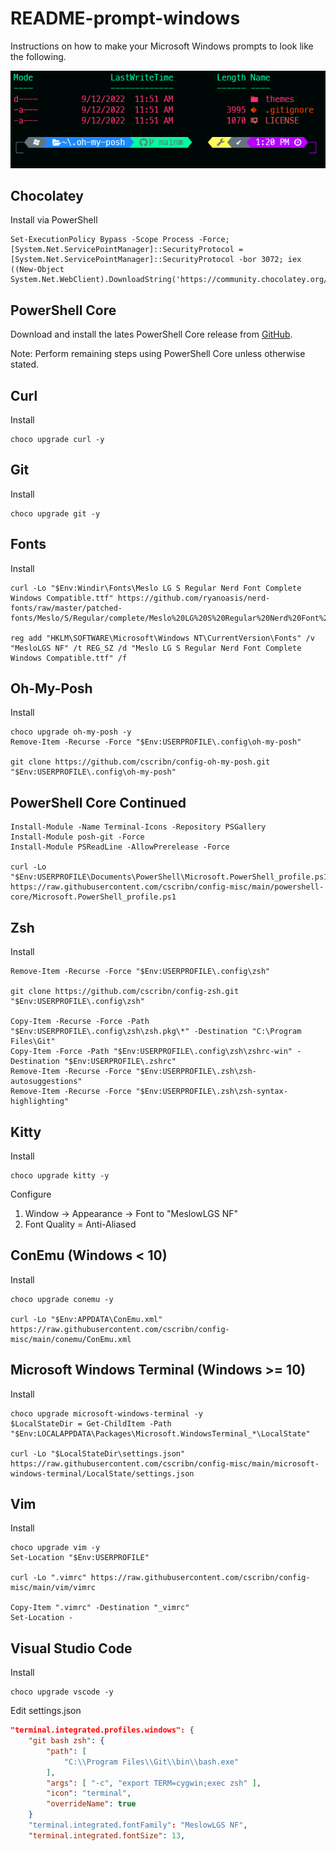 # README-prompt-windows

Instructions on how to make your Microsoft Windows prompts to look like the following.

![prompt](./images/prompt.png)

## Chocolatey

Install via PowerShell

```pwsh
Set-ExecutionPolicy Bypass -Scope Process -Force; [System.Net.ServicePointManager]::SecurityProtocol = [System.Net.ServicePointManager]::SecurityProtocol -bor 3072; iex ((New-Object System.Net.WebClient).DownloadString('https://community.chocolatey.org/install.ps1'))
```

## PowerShell Core

Download and install the lates PowerShell Core release from [GitHub](https://github.com/PowerShell/PowerShell/releases).

Note: Perform remaining steps using PowerShell Core unless otherwise stated.

## Curl

Install

```pwsh
choco upgrade curl -y
```

## Git

Install

```pwsh
choco upgrade git -y
```

## Fonts

Install

```pwsh
curl -Lo "$Env:Windir\Fonts\Meslo LG S Regular Nerd Font Complete Windows Compatible.ttf" https://github.com/ryanoasis/nerd-fonts/raw/master/patched-fonts/Meslo/S/Regular/complete/Meslo%20LG%20S%20Regular%20Nerd%20Font%20Complete%20Windows%20Compatible.ttf

reg add "HKLM\SOFTWARE\Microsoft\Windows NT\CurrentVersion\Fonts" /v "MesloLGS NF" /t REG_SZ /d "Meslo LG S Regular Nerd Font Complete Windows Compatible.ttf" /f
```

## Oh-My-Posh

Install

```pwsh
choco upgrade oh-my-posh -y
Remove-Item -Recurse -Force "$Env:USERPROFILE\.config\oh-my-posh"

git clone https://github.com/cscribn/config-oh-my-posh.git  "$Env:USERPROFILE\.config\oh-my-posh"
```

## PowerShell Core Continued

```pwsh
Install-Module -Name Terminal-Icons -Repository PSGallery
Install-Module posh-git -Force
Install-Module PSReadLine -AllowPrerelease -Force

curl -Lo "$Env:USERPROFILE\Documents\PowerShell\Microsoft.PowerShell_profile.ps1" https://raw.githubusercontent.com/cscribn/config-misc/main/powershell-core/Microsoft.PowerShell_profile.ps1
```

## Zsh

Install

```pwsh
Remove-Item -Recurse -Force "$Env:USERPROFILE\.config\zsh"

git clone https://github.com/cscribn/config-zsh.git  "$Env:USERPROFILE\.config\zsh"

Copy-Item -Recurse -Force -Path "$Env:USERPROFILE\.config\zsh\zsh.pkg\*" -Destination "C:\Program Files\Git"
Copy-Item -Force -Path "$Env:USERPROFILE\.config\zsh\zshrc-win" -Destination "$Env:USERPROFILE\.zshrc"
Remove-Item -Recurse -Force "$Env:USERPROFILE\.zsh\zsh-autosuggestions"
Remove-Item -Recurse -Force "$Env:USERPROFILE\.zsh\zsh-syntax-highlighting"
```

## Kitty

Install

```pwsh
choco upgrade kitty -y
```

Configure

1. Window -> Appearance -> Font to "MeslowLGS NF"
1. Font Quality = Anti-Aliased

## ConEmu (Windows < 10)

Install

```pwsh
choco upgrade conemu -y

curl -Lo "$Env:APPDATA\ConEmu.xml" https://raw.githubusercontent.com/cscribn/config-misc/main/conemu/ConEmu.xml
```

## Microsoft Windows Terminal (Windows >= 10)

Install

```pwsh
choco upgrade microsoft-windows-terminal -y
$LocalStateDir = Get-ChildItem -Path "$Env:LOCALAPPDATA\Packages\Microsoft.WindowsTerminal_*\LocalState"

curl -Lo "$LocalStateDir\settings.json" https://raw.githubusercontent.com/cscribn/config-misc/main/microsoft-windows-terminal/LocalState/settings.json
```

## Vim

Install

```pwsh
choco upgrade vim -y
Set-Location "$Env:USERPROFILE"

curl -Lo ".vimrc" https://raw.githubusercontent.com/cscribn/config-misc/main/vim/vimrc

Copy-Item ".vimrc" -Destination "_vimrc"
Set-Location -
```

## Visual Studio Code

Install

```pwsh
choco upgrade vscode -y
```

Edit settings.json

```json
"terminal.integrated.profiles.windows": {
    "git bash zsh": {
        "path": [
            "C:\\Program Files\\Git\\bin\\bash.exe"
        ],
        "args": [ "-c", "export TERM=cygwin;exec zsh" ],
        "icon": "terminal",
        "overrideName": true
    }
    "terminal.integrated.fontFamily": "MeslowLGS NF",
    "terminal.integrated.fontSize": 13,
```
